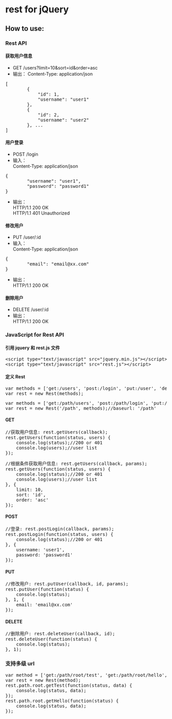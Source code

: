 # rest for jQuery

## How to use:

### Rest API

#### 获取用户信息
* GET /users?limit=10&sort=id&order=asc
* 输出：
Content-Type: application/json  
<pre>
[
		{
			"id": 1,
			"username": "user1"
		}, 
		{
			"id": 2,
			"username": "user2"
		}, ...
]
</pre>

#### 用户登录
* POST /login
* 输入：  
Content-Type: application/json
<pre>
{
		"username": "user1",
		"password": "password1"
}
</pre>
* 输出：  
HTTP/1.1 200 OK  
HTTP/1.1 401 Unauthorized

#### 修改用户
* PUT /user/:id
* 输入：  
Content-Type: application/json
<pre>
{
		"email": "email@xx.com"
}
</pre>
* 输出：  
HTTP/1.1 200 OK  

#### 删除用户
* DELETE /user/:id
* 输出：  
HTTP/1.1 200 OK 

### JavaScript for Rest API

#### 引用 jquery 和 rest.js 文件
<pre>
&lt;script type="text/javascript" src="jquery.min.js"&gt;&lt;/script&gt;
&lt;script type="text/javascript" src="rest.js"&gt;&lt;/script&gt;
</pre>

#### 定义 Rest
<pre>
var methods = ['get:/users', 'post:/login', 'put:/user', 'delete:/user'];
var rest = new Rest(methods);
</pre>
<pre>
var methods = ['get:/path/users', 'post:/path/login', 'put:/path/user', 'delete:/path/user'];
var rest = new Rest('/path', methods);//baseurl: '/path'
</pre>

#### GET 
<pre>
//获取用户信息: rest.getUsers(callback);
rest.getUsers(function(status, users) {
	console.log(status);//200 or 401
	console.log(users);//user list
});
</pre>
<pre>
//根据条件获取用户信息: rest.getUsers(callback, params);
rest.getUsers(function(status, users) {
	console.log(status);//200 or 401
	console.log(users);//user list
}, {
	limit: 10,
	sort: 'id',
	order: 'asc'
});
</pre>

#### POST
<pre>
//登录: rest.postLogin(callback, params);
rest.postLogin(function(status, users) {
	console.log(status);//200 or 401
}, {
	username: 'user1',
	password: 'password1'
});
</pre>

#### PUT
<pre>
//修改用户: rest.putUser(callback, id, params);
rest.putUser(function(status) {
	console.log(status);
}, 1, {
	email: 'email@xx.com'
});
</pre>

#### DELETE
<pre>
//删除用户: rest.deleteUser(callback, id);
rest.deleteUser(function(status) {
	console.log(status);
}, 1);
</pre>


### 支持多级 url
<pre>
var method = ['get:/path/root/test', 'get:/path/root/hello', ];
var rest = new Rest(method);
rest.path.root.getTest(function(status, data) {
	console.log(status, data);
});
rest.path.root.getHello(function(status) {
	console.log(status, data);
});
</pre>